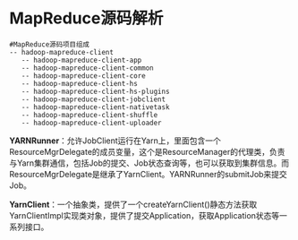 # MapReduce源码解析

```
#MapReduce源码项目组成
-- hadoop-mapreduce-client
​   -- hadoop-mapreduce-client-app
​   -- hadoop-mapreduce-client-common
​   -- hadoop-mapreduce-client-core
​   -- hadoop-mapreduce-client-hs
​   -- hadoop-mapreduce-client-hs-plugins
​   -- hadoop-mapreduce-client-jobclient
​   -- hadoop-mapreduce-client-nativetask
​   -- hadoop-mapreduce-client-shuffle
​   -- hadoop-mapreduce-client-uploader
```





<p>
<b>YARNRunner</b>：允许JobClient运行在Yarn上，里面包含一个ResourceMgrDelegate的成员变量，这个是ResourceManager的代理类，负责与Yarn集群通信，包括Job的提交、Job状态查询等，也可以获取到集群信息。而ResourceMgrDelegate是继承了YarnClient。YARNRunner的submitJob来提交Job。
</p>

<p>
<b>YarnClient</b>：一个抽象类，提供了一个createYarnClient()静态方法获取YarnClientImpl实现类对象，提供了提交Application，获取Application状态等一系列接口。
</p>


​	



​	